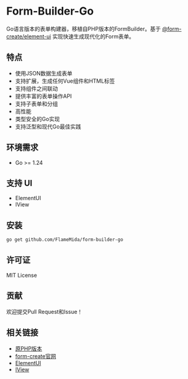 # Form-Builder-Go

Go语言版本的表单构建器，移植自PHP版本的FormBuilder。基于 [@form-create/element-ui](https://github.com/xaboy/form-create) 实现快速生成现代化的Form表单。

## 特点

- 使用JSON数据生成表单
- 支持扩展，生成任何Vue组件和HTML标签
- 支持组件之间联动
- 提供丰富的表单操作API
- 支持子表单和分组
- 高性能
- 类型安全的Go实现
- 支持泛型和现代Go最佳实践

## 环境需求

- Go >= 1.24

## 支持 UI

- ElementUI
- IView

## 安装

```bash
go get github.com/FlameMida/form-builder-go
```

## 许可证

MIT License

## 贡献

欢迎提交Pull Request和Issue！

## 相关链接

- [原PHP版本](https://github.com/xaboy/form-builder)
- [form-create官网](https://www.form-create.com/)
- [ElementUI](https://element.eleme.io/)
- [IView](https://www.iviewui.com/)
